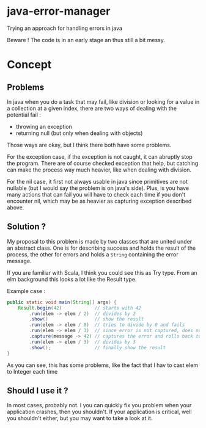 # java-error-manager
Trying an approach for handling errors in java

Beware ! The code is in an early stage an thus still a bit messy.

# Concept

## Problems
In java when you do a task that may fail, like division or looking
for a value in a collection at a given index, there are two ways of
dealing with the potential fail :

- throwing an exception
- returning null (but only when dealing with objects)

Those ways are okay, but I think there both have some problems.

For the exception case, if the exception is not caught, it can
abruptly stop the program. There are of course checked exception
that help, but catching can make the process way much heavier,
like when dealing with division.

For the nil case, it first not always usable in java since
primitives are not nullable (but I would say the problem is
on java's side). Plus, is you have many actions that can fail
you will have to check each time if you don't encounter nil,
which may be as heavier as capturing exception described above.

## Solution ?
My proposal to this problem is made by two classes that are
united under an abstract class. One is for describing success
and holds the result of the process, the other for errors and
holds a `String` containing the error message.

If you are familiar with Scala, I think you could see this
as Try type. From an elm background this
looks a lot like the Result type.

Example case :
```java
public static void main(String[] args) {
    Result.begin(42)            // starts with 42
        .run(elem -> elem / 2)  // divides by 2
        .show()                 // show the result
        .run(elem -> elem / 0)  // tries to divide by 0 and fails
        .run(elem -> elem / 3)  // since error is not captured, does nothing
        .capture(message -> 42) // captures the error and rolls back to 42
        .run(elem -> elem / 3)  // divides by 3
        .show();                // finally show the result
}
```

As you can see, this has some problems, like the fact that I hav
to cast elem to Integer each time

## Should I use it ?
In most cases, probably not. I you can quickly fix you problem
when your application crashes, then you shouldn't. If your
application is critical, well you shouldn't either, but you may want to
take a look at it.
